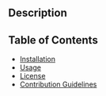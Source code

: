 ## Description

## Table of Contents

- [Installation](#installation)
- [Usage](#usage)
- [License](#license)
- [Contribution Guidelines](#contribution-guidelines)
